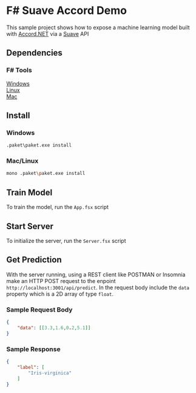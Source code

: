 # F# Suave Accord Demo

This sample project shows how to expose a machine learning model built with [Accord.NET](http://accord-framework.net/) via a [Suave](https://suave.io/) API

## Dependencies

### F# Tools
[Windows](https://fsharp.org/use/windows/)  
[Linux](https://fsharp.org/use/linux/)  
[Mac](https://fsharp.org/use/mac/)

## Install

### Windows

```bash
.paket\paket.exe install
```

### Mac/Linux

```bash
mono .paket\paket.exe install
```

## Train Model

To train the model, run the `App.fsx` script

## Start Server

To initialize the server, run the `Server.fsx` script

## Get Prediction

With the server running, using a REST client like POSTMAN or Insomnia make an HTTP POST request to the enpoint `http://localhost:3001/api/predict`. In the request body include the `data` property which is a 2D array of type `float`.

### Sample Request Body
```json
{
	"data": [[3.3,1.6,0.2,5.1]] 
}
```

### Sample Response

```json
{
    "label": [
        "Iris-virginica"
    ]
}
```
